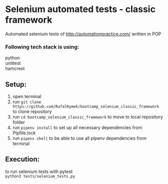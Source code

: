 # Selenium automated tests - classic framework

Automated selenium tests of http://automationpractice.com/ written in POP

### Following tech stack is using:

python  
unittest  
hamcrest 

## Setup:  
1. open terminal
2. run `git clone https://github.com/RafalRymek/bootcamp_selenium_classic_framework` to clone repository 
3. run `cd bootcamp_selenium_classic_framework` to move to local repository folder
4. run `pipenv install` to set up all necessary dependencies from Pipfile.lock
5. run `pipenv shell` to be able to use all pipenv dependencies from terminal

## Execution:

to run selenium tests with pytest  
`python3 tests/selenium_tests.py`
